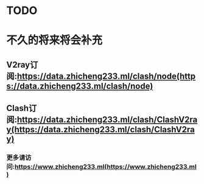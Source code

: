 
# TODO
# 不久的将来将会补充
## V2ray订阅:https://data.zhicheng233.ml/clash/node(https://data.zhicheng233.ml/clash/node)
## Clash订阅:https://data.zhicheng233.ml/clash/ClashV2ray(https://data.zhicheng233.ml/clash/ClashV2ray)
### 更多请访问:https://www.zhicheng233.ml(https://www.zhicheng233.ml)
